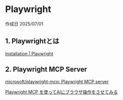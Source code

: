# Playwright

作成日 2025/07/01

## 1. Playwrightとは

[Installation | Playwright](https://playwright.dev/docs/intro)

## 2. Playwright MCP Server

[microsoft/playwright-mcp: Playwright MCP server](https://github.com/microsoft/playwright-mcp)

[Playwright MCP を使ってAIにブラウザ操作をさせてみる](https://qiita.com/t-kurasawa/items/fc47a9133dd6cfe1ae7b)
